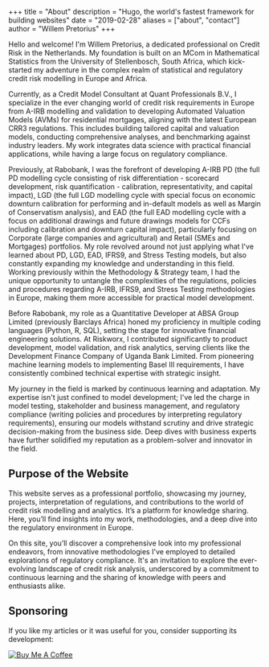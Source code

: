 +++
title = "About"
description = "Hugo, the world's fastest framework for building websites"
date = "2019-02-28"
aliases = ["about", "contact"]
author = "Willem Pretorius"
+++

Hello and welcome! I'm Willem Pretorius, a dedicated professional on Credit Risk in the Netherlands. My foundation is built on an MCom in Mathematical Statistics from the University of Stellenbosch, South Africa, which kick-started my adventure in the complex realm of statistical and regulatory credit risk modelling in Europe and Africa.

Currently, as a Credit Model Consultant at Quant Professionals B.V., I specialize in the ever changing world of credit risk requirements in Europe from A-IRB modelling and validation to developing Automated Valuation Models (AVMs) for residential mortgages, aligning with the latest European CRR3 regulations. This includes building tailored capital and valuation models, conducting comprehensive analyses, and benchmarking against industry leaders. My work integrates data science with practical financial applications, while having a large focus on regulatory compliance.

Previously, at Rabobank, I was the forefront of developing A-IRB PD (the full PD modelling cycle consisting of risk differentiation - scorecard development, risk quantification - calibration, representativity, and capital impact), LGD (the full LGD modelling cycle with special focus on economic downturn calibration for performing and in-default models as well as Margin of Conservatism analysis), and EAD (the full EAD modelling cycle with a focus on additional drawings and future drawings models for CCFs including calibration and downturn capital impact), particularly focusing on Corporate (large companies and agricultural) and Retail (SMEs and Mortgages) portfolios. My role revolved around not just applying what I've learned about PD, LGD, EAD, IFRS9, and Stress Testing models, but also constantly expanding my knowledge and understanding in this field. Working previously within the Methodology & Strategy team, I had the unique opportunity to untangle the complexities of the regulations, policies and procedures regarding A-IRB, IFRS9, and Stress Testing methodologies in Europe, making them more accessible for practical model development.

Before Rabobank, my role as a Quantitative Developer at ABSA Group Limited (previously Barclays Africa) honed my proficiency in multiple coding languages (Python, R, SQL), setting the stage for innovative financial engineering solutions. At Riskworx, I contributed significantly to product development, model validation, and risk analytics, serving clients like the Development Finance Company of Uganda Bank Limited. From pioneering machine learning models to implementing Basel III requirements, I have consistently combined technical expertise with strategic insight.

My journey in the field is marked by continuous learning and adaptation. My expertise isn't just confined to model development; I've led the charge in model testing, stakeholder and business management, and regulatory compliance (writing policies and procedures by interpreting regulatory requirements), ensuring our models withstand scrutiny and drive strategic decision-making from the business side. Deep dives with business experts have further solidified my reputation as a problem-solver and innovator in the field.

## Purpose of the Website

This website serves as a professional portfolio, showcasing my journey, projects, interpretation of regulations, and contributions to the world of credit risk modelling and analytics. It’s a platform for knowledge sharing. Here, you’ll find insights into my work, methodologies, and a deep dive into the regulatory environment in Europe.

On this site, you’ll discover a comprehensive look into my professional endeavors, from innovative methodologies I've employed to detailed explorations of regulatory compliance. It's an invitation to explore the ever-evolving landscape of credit risk analysis, underscored by a commitment to continuous learning and the sharing of knowledge with peers and enthusiasts alike.

## Sponsoring

If you like my articles or it was useful for you, consider supporting its development:

[![Buy Me A Coffee](https://cdn.buymeacoffee.com/buttons/default-green.png)](https://www.buymeacoffee.com/wlpretorius)

